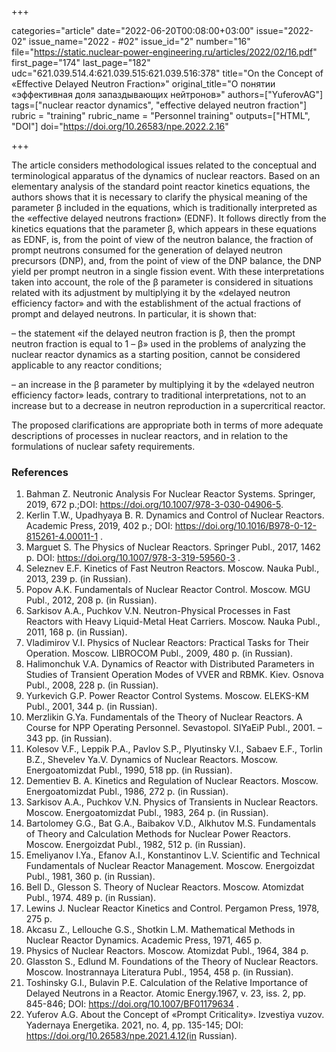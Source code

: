 +++

categories="article"
date="2022-06-20T00:08:00+03:00"
issue="2022-02"
issue_name="2022 - #02"
issue_id="2"
number="16"
file="https://static.nuclear-power-engineering.ru/articles/2022/02/16.pdf"
first_page="174"
last_page="182"
udc="621.039.514.4:621.039.515:621.039.516:378"
title="On the Concept of «Effective Delayed Neutron Fraction»"
original_title="О понятии «эффективная доля запаздывающих нейтронов»"
authors=["YuferovAG"]
tags=["nuclear reactor dynamics", "effective delayed neutron fraction"]
rubric = "training"
rubric_name = "Personnel training"
outputs=["HTML", "DOI"]
doi="https://doi.org/10.26583/npe.2022.2.16"

+++

The article considers methodological issues related to the conceptual and terminological apparatus of the dynamics of nuclear reactors. Based on an elementary analysis of the standard point reactor kinetics equations, the authors shows that it is necessary to clarify the physical meaning of the parameter β included in the equations, which is traditionally interpreted as the «effective delayed neutrons fraction» (EDNF). It follows directly from the kinetics equations that the parameter β, which appears in these equations as EDNF, is, from the point of view of the neutron balance, the fraction of prompt neutrons consumed for the generation of delayed neutron precursors (DNP), and, from the point of view of the DNP balance, the DNP yield per prompt neutron in a single fission event. With these interpretations taken into account, the role of the β parameter is considered in situations related with its adjustment by multiplying it by the «delayed neutron efficiency factor» and with the establishment of the actual fractions of prompt and delayed neutrons. In particular, it is shown that:

– the statement «if the delayed neutron fraction is β, then the prompt neutron fraction is equal to 1 – β» used in the problems of analyzing the nuclear reactor dynamics as a starting position, cannot be considered applicable to any reactor conditions;

– an increase in the β parameter by multiplying it by the «delayed neutron efficiency factor» leads, contrary to traditional interpretations, not to an increase but to a decrease in neutron reproduction in a supercritical reactor.

The proposed clarifications are appropriate both in terms of more adequate descriptions of processes in nuclear reactors, and in relation to the formulations of nuclear safety requirements.

### References

1. Bahman Z. Neutronic Analysis For Nuclear Reactor Systems. Springer, 2019, 672 p.;DOI: https://doi.org/10.1007/978-3-030-04906-5.
2. Kerlin T.W., Upadhyaya B. R. Dynamics and Control of Nuclear Reactors. Academic Press, 2019, 402 p.; DOI: https://doi.org/10.1016/B978-0-12-815261-4.00011-1 .
3. Marguet S. The Physics of Nuclear Reactors. Springer Publ., 2017, 1462 p. DOI: https://doi.org/10.1007/978-3-319-59560-3 .
4. Seleznev E.F. Kinetics of Fast Neutron Reactors. Moscow. Nauka Publ., 2013, 239 p. (in Russian).
5. Popov A.K. Fundamentals of Nuclear Reactor Control. Moscow. MGU Publ., 2012, 208 p. (in Russian).
6. Sarkisov A.A., Puchkov V.N. Neutron-Physical Processes in Fast Reactors with Heavy Liquid-Metal Heat Carriers. Moscow. Nauka Publ., 2011, 168 p. (in Russian).
7. Vladimirov V.I. Physics of Nuclear Reactors: Practical Tasks for Their Operation. Moscow. LIBROCOM Publ., 2009, 480 p. (in Russian).
8. Halimonchuk V.А. Dynamics of Reactor with Distributed Parameters in Studies of Transient Operation Modes of VVER and RBMK. Kiev. Osnova Publ., 2008, 228 p. (in Russian).
9. Yurkevich G.P. Power Reactor Control Systems. Moscow. ELEKS-KM Publ., 2001, 344 p. (in Russian).
10. Merzlikin G.Ya. Fundamentals of the Theory of Nuclear Reactors. A Course for NPP Operating Personnel. Sevastopol. SIYaEiP Publ., 2001. – 343 pр. (in Russian).
11. Kolesov V.F., Leppik P.A., Pavlov S.P., Plyutinsky V.I., Sabaev E.F., Torlin B.Z., Shevelev Ya.V. Dynamics of Nuclear Reactors. Moscow. Energoatomizdat Publ., 1990, 518 pp. (in Russian).
12. Dementiev B. A. Kinetics and Regulation of Nuclear Reactors. Moscow. Energoatomizdat Publ., 1986, 272 p. (in Russian).
13. Sarkisov A.A., Puchkov V.N. Physics of Transients in Nuclear Reactors. Moscow. Energoatomizdat Publ., 1983, 264 p. (in Russian).
14. Bartolomey G.G., Bat G.A., Baibakov V.D., Alkhutov M.S. Fundamentals of Theory and Calculation Methods for Nuclear Power Reactors. Moscow. Energoizdat Publ., 1982, 512 p. (in Russian).
15. Emeliyanov I.Ya., Efanov A.I., Konstantinov L.V. Scientific and Technical Fundamentals of Nuclear Reactor Management. Moscow. Energoizdat Publ., 1981, 360 p. (in Russian).
16. Bell D., Glesson S. Theory of Nuclear Reactors. Moscow. Atomizdat Publ., 1974. 489 p. (in Russian).
17. Lewins J. Nuclear Reactor Kinetics and Control. Pergamon Press, 1978, 275 p.
18. Akcasu Z., Lellouche G.S., Shotkin L.M. Mathematical Methods in Nuclear Reactor Dynamics. Academic Press, 1971, 465 p.
19. Physics of Nuclear Reactors. Moscow. Atomizdat Publ., 1964, 384 p.
20. Glasston S., Edlund М. Foundations of the Theory of Nuclear Reactors. Moscow. Inostrannaya Literatura Publ., 1954, 458 p. (in Russian).
21. Toshinsky G.I., Bulavin P.E. Calculation of the Relative Importance of Delayed Neutrons in a Reactor. Atomic Energy.1967, v. 23, iss. 2, pp. 845-846; DOI: https://doi.org/10.1007/BF01179634 .
22. Yuferov A.G. About the Concept of «Prompt Criticality». Izvestiya vuzov. Yadernaya Energetika. 2021, no. 4, pp. 135-145; DOI: https://doi.org/10.26583/npe.2021.4.12(in Russian).
